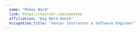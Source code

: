```yaml
---
  name: "Mikey Ward"
  link: https://twitter.com/wookiee
  affiliation: "Big Nerd Ranch"
  occupation_title: "Senior Instructor & Software Engineer"
---
```

